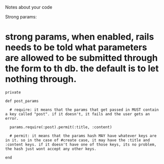 Notes about your code

Strong params:

# strong params, when enabled, rails needs to be told what parameters are allowed to be submitted through the form to th db. the default is to let nothing through.

```
private

def post_params

  # require: it means that the params that get passed in MUST contain a key called "post". if it doesn't, it fails and the user gets an error.

  params.require(:post).permit(:title, :content)

  # permit: it means that the params hash MAY have whatever keys are in it. so in the case of #create case, it may have the :title and :content keys. if it doesn't have one of those keys, its no problem, the hash just wont accept any other keys.

end
```
